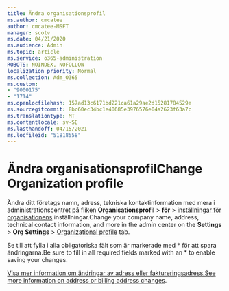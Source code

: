```yaml
---
title: Ändra organisationsprofil
ms.author: cmcatee
author: cmcatee-MSFT
manager: scotv
ms.date: 04/21/2020
ms.audience: Admin
ms.topic: article
ms.service: o365-administration
ROBOTS: NOINDEX, NOFOLLOW
localization_priority: Normal
ms.collection: Adm_O365
ms.custom:
- "9000175"
- "1714"
ms.openlocfilehash: 157ad13c6171bd221ca61a29ae2d15281784529e
ms.sourcegitcommit: 8bc60ec34bc1e40685e3976576e04a2623f63a7c
ms.translationtype: MT
ms.contentlocale: sv-SE
ms.lasthandoff: 04/15/2021
ms.locfileid: "51818558"
---
```

# <a name="change-organization-profile"></a><span data-ttu-id="e53e4-102">Ändra organisationsprofil</span><span class="sxs-lookup"><span data-stu-id="e53e4-102">Change Organization profile</span></span>

<span data-ttu-id="e53e4-103">Ändra ditt företags namn, adress, tekniska kontaktinformation med mera i administrationscentret på fliken **Organisationsprofil**  >  **för**  >  [inställningar för organisationens](https://admin.microsoft.com/AdminPortal/Home#/Settings/OrganizationProfile/:/Settings/L1/OrganizationInformation) inställningar.</span><span class="sxs-lookup"><span data-stu-id="e53e4-103">Change your company name, address, technical contact information, and more in the admin center on the **Settings** > **Org Settings** > [Organizational profile](https://admin.microsoft.com/AdminPortal/Home#/Settings/OrganizationProfile/:/Settings/L1/OrganizationInformation) tab.</span></span>

<span data-ttu-id="e53e4-104">Se till att fylla i alla obligatoriska fält som är markerade med \* för att spara ändringarna.</span><span class="sxs-lookup"><span data-stu-id="e53e4-104">Be sure to fill in all required fields marked with an \* to enable saving your changes.</span></span>

<span data-ttu-id="e53e4-105">[Visa mer information om ändringar av adress eller faktureringsadress.](https://docs.microsoft.com/microsoft-365/admin/manage/change-address-contact-and-more)</span><span class="sxs-lookup"><span data-stu-id="e53e4-105">[See more information on address or billing address changes](https://docs.microsoft.com/microsoft-365/admin/manage/change-address-contact-and-more).</span></span>
